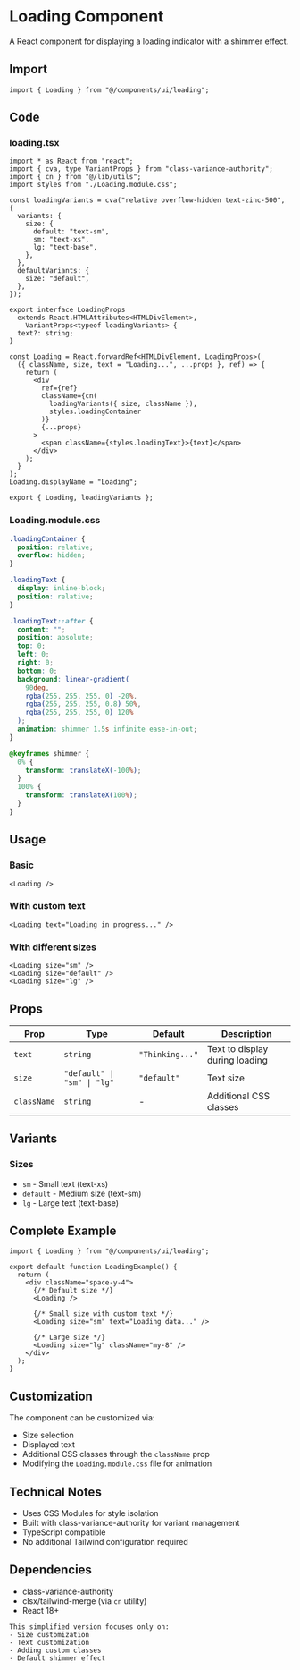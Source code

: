 # Loading Component

A React component for displaying a loading indicator with a shimmer effect.

## Import

```tsx
import { Loading } from "@/components/ui/loading";
```

## Code

### loading.tsx

```tsx
import * as React from "react";
import { cva, type VariantProps } from "class-variance-authority";
import { cn } from "@/lib/utils";
import styles from "./Loading.module.css";

const loadingVariants = cva("relative overflow-hidden text-zinc-500", {
  variants: {
    size: {
      default: "text-sm",
      sm: "text-xs",
      lg: "text-base",
    },
  },
  defaultVariants: {
    size: "default",
  },
});

export interface LoadingProps
  extends React.HTMLAttributes<HTMLDivElement>,
    VariantProps<typeof loadingVariants> {
  text?: string;
}

const Loading = React.forwardRef<HTMLDivElement, LoadingProps>(
  ({ className, size, text = "Loading...", ...props }, ref) => {
    return (
      <div
        ref={ref}
        className={cn(
          loadingVariants({ size, className }),
          styles.loadingContainer
        )}
        {...props}
      >
        <span className={styles.loadingText}>{text}</span>
      </div>
    );
  }
);
Loading.displayName = "Loading";

export { Loading, loadingVariants };
```

### Loading.module.css

```css
.loadingContainer {
  position: relative;
  overflow: hidden;
}

.loadingText {
  display: inline-block;
  position: relative;
}

.loadingText::after {
  content: "";
  position: absolute;
  top: 0;
  left: 0;
  right: 0;
  bottom: 0;
  background: linear-gradient(
    90deg,
    rgba(255, 255, 255, 0) -20%,
    rgba(255, 255, 255, 0.8) 50%,
    rgba(255, 255, 255, 0) 120%
  );
  animation: shimmer 1.5s infinite ease-in-out;
}

@keyframes shimmer {
  0% {
    transform: translateX(-100%);
  }
  100% {
    transform: translateX(100%);
  }
}
```

## Usage

### Basic

```tsx
<Loading />
```

### With custom text

```tsx
<Loading text="Loading in progress..." />
```

### With different sizes

```tsx
<Loading size="sm" />
<Loading size="default" />
<Loading size="lg" />
```

## Props

| Prop        | Type                        | Default         | Description                          |
| ----------- | --------------------------- | --------------- | ------------------------------------ |
| `text`      | `string`                    | `"Thinking..."` | Text to display during loading       |
| `size`      | `"default" \| "sm" \| "lg"` | `"default"`     | Text size                           |
| `className` | `string`                    | -               | Additional CSS classes               |

## Variants

### Sizes

- `sm` - Small text (text-xs)
- `default` - Medium size (text-sm)
- `lg` - Large text (text-base)

## Complete Example

```tsx
import { Loading } from "@/components/ui/loading";

export default function LoadingExample() {
  return (
    <div className="space-y-4">
      {/* Default size */}
      <Loading />

      {/* Small size with custom text */}
      <Loading size="sm" text="Loading data..." />

      {/* Large size */}
      <Loading size="lg" className="my-8" />
    </div>
  );
}
```

## Customization

The component can be customized via:

- Size selection
- Displayed text
- Additional CSS classes through the `className` prop
- Modifying the `Loading.module.css` file for animation

## Technical Notes

- Uses CSS Modules for style isolation
- Built with class-variance-authority for variant management
- TypeScript compatible
- No additional Tailwind configuration required

## Dependencies

- class-variance-authority
- clsx/tailwind-merge (via `cn` utility)
- React 18+

```
This simplified version focuses only on:
- Size customization
- Text customization
- Adding custom classes
- Default shimmer effect
```
